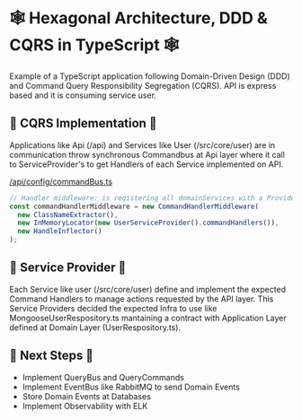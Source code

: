    # 🕸 Hexagonal Architecture, DDD &amp; CQRS in TypeScript 🕸
Example of a TypeScript application following Domain-Driven Design (DDD) and Command Query Responsibility Segregation (CQRS).
API is express based and it is consuming service user.

## 🚎 CQRS Implementation 🚎
Applications like Api (/api) and Services like User (/src/core/user) are in communication throw synchronous Commandbus at Api layer where it call to ServiceProvider's to get Handlers of each Service implemented on API. 

[/api/config/commandBus.ts](./api/config/commandBus.ts )

```javascript
// Handler middleware: is registering all domainServices with a Provider Pattern
const commandHandlerMiddleware = new CommandHandlerMiddleware(
  new ClassNameExtractor(),
  new InMemoryLocator(new UserServiceProvider().commandHandlers()),
  new HandleInflector()
);
```

## 🚏 Service Provider 🚏
Each Service like user (/src/core/user) define and implement the expected Command Handlers to manage actions requested by the API layer.
This Service Providers decided the expected Infra to use like MongooseUserRespository.ts mantaining a contract with Application Layer defined at Domain Layer (UserRespository.ts).

## 📝 Next Steps 📝
* Implement QueryBus and QueryCommands
* Implement EventBus like RabbitMQ to send Domain Events
* Store Domain Events at Databases
* Implement Observability with ELK
